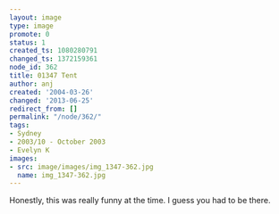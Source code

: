 ```yaml
---
layout: image
type: image
promote: 0
status: 1
created_ts: 1080280791
changed_ts: 1372159361
node_id: 362
title: 01347 Tent
author: anj
created: '2004-03-26'
changed: '2013-06-25'
redirect_from: []
permalink: "/node/362/"
tags:
- Sydney
- 2003/10 - October 2003
- Evelyn K
images:
- src: image/images/img_1347-362.jpg
  name: img_1347-362.jpg
---
```

Honestly, this was really funny at the time.  I guess you had to be there.
